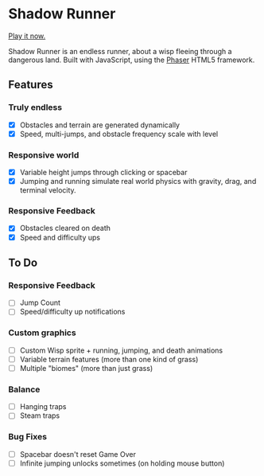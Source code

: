# Shadow Runner

[Play it now.][site]

[site]: http://www.jesselatimer.com/shadowrunner/index.html

Shadow Runner is an endless runner, about a wisp fleeing through a dangerous
land. Built with JavaScript, using the [Phaser][phaser] HTML5 framework.

[phaser]: http://phaser.io/

## Features
### Truly endless
- [x] Obstacles and terrain are generated dynamically
- [x] Speed, multi-jumps, and obstacle frequency scale with level

### Responsive world
- [x] Variable height jumps through clicking or spacebar
- [x] Jumping and running simulate real world physics with gravity, drag, and terminal velocity.

### Responsive Feedback
- [x] Obstacles cleared on death
- [x] Speed and difficulty ups

## To Do
### Responsive Feedback
- [ ] Jump Count
- [ ] Speed/difficulty up notifications

### Custom graphics
- [ ] Custom Wisp sprite + running, jumping, and death animations
- [ ] Variable terrain features (more than one kind of grass)
- [ ] Multiple "biomes" (more than just grass)

### Balance
- [ ] Hanging traps
- [ ] Steam traps

### Bug Fixes
- [ ] Spacebar doesn't reset Game Over
- [ ] Infinite jumping unlocks sometimes (on holding mouse button)
